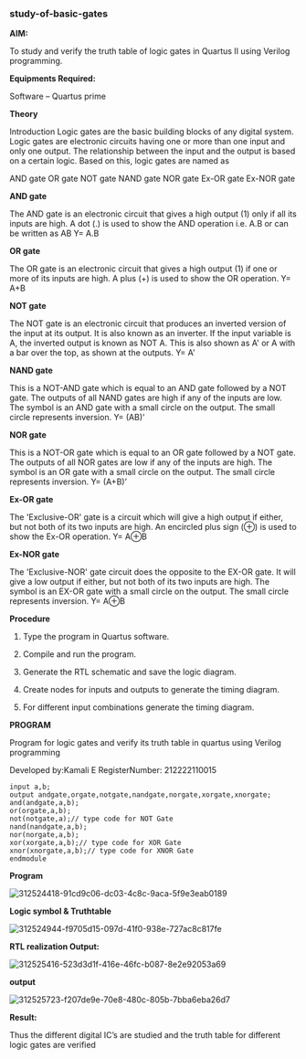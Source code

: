 ### study-of-basic-gates

**AIM:** 

To study and verify the truth table of logic gates in Quartus II using Verilog programming.

**Equipments Required:**

Software – Quartus prime 

**Theory**

Introduction Logic gates are the basic building blocks of any digital system. Logic gates are electronic circuits having one or more than one input and only one output. The relationship between the input and the output is based on a certain logic. Based on this, logic gates are named as

AND gate OR gate NOT gate NAND gate NOR gate Ex-OR gate Ex-NOR gate

**AND gate**

The AND gate is an electronic circuit that gives a high output (1) only if all its inputs are high. A dot (.) is used to show the AND operation i.e. A.B or can be written as AB
Y= A.B

**OR gate** 

The OR gate is an electronic circuit that gives a high output (1) if one or more of its inputs are high. A plus (+) is used to show the OR operation.
Y= A+B

**NOT gate**

The NOT gate is an electronic circuit that produces an inverted version of the input at its output. It is also known as an inverter. If the input variable is A, the inverted output is known as NOT A. This is also shown as A' or A with a bar over the top, as shown at the outputs.
Y= A'

**NAND gate**

This is a NOT-AND gate which is equal to an AND gate followed by a NOT gate. The outputs of all NAND gates are high if any of the inputs are low. The symbol is an AND gate with a small circle on the output. The small circle represents inversion.
Y= (AB)’

**NOR gate**

This is a NOT-OR gate which is equal to an OR gate followed by a NOT gate. The outputs of all NOR gates are low if any of the inputs are high. The symbol is an OR gate with a small circle on the output. The small circle represents inversion.
Y= (A+B)’

**Ex-OR gate**

The 'Exclusive-OR' gate is a circuit which will give a high output if either, but not both of its two inputs are high. An encircled plus sign (⊕) is used to show the Ex-OR operation.
Y= A⊕B

**Ex-NOR gate**

The 'Exclusive-NOR' gate circuit does the opposite to the EX-OR gate. It will give a low output if either, but not both of its two inputs are high. The symbol is an EX-OR gate with a small circle on the output. The small circle represents inversion.
Y= A⊕B

**Procedure** 

1.	Type the program in Quartus software.

2.	Compile and run the program.

3.	Generate the RTL schematic and save the logic diagram.

4.	Create nodes for inputs and outputs to generate the timing diagram.

5.	For different input combinations generate the timing diagram.


**PROGRAM**

Program for logic gates and verify its truth table in quartus using Verilog programming

 Developed by:Kamali E RegisterNumber: 212222110015

```
input a,b;
output andgate,orgate,notgate,nandgate,norgate,xorgate,xnorgate;
and(andgate,a,b);
or(orgate,a,b);
not(notgate,a);// type code for NOT Gate
nand(nandgate,a,b);
nor(norgate,a,b);
xor(xorgate,a,b);// type code for XOR Gate
xnor(xnorgate,a,b);// type code for XNOR Gate
endmodule
```

 **Program**

 
![312524418-91cd9c06-dc03-4c8c-9aca-5f9e3eab0189](https://github.com/Kamali22004796/study-of-basic-gates/assets/120567837/a5860abc-3a17-4894-8e4a-b522e4f96ec7)

 
**Logic symbol & Truthtable**

![312524944-f9705d15-097d-41f0-938e-727ac8c817fe](https://github.com/Kamali22004796/study-of-basic-gates/assets/120567837/e941b2b7-fc98-4842-b21b-7a3f5f464654)


**RTL realization Output:** 


![312525416-523d3d1f-416e-46fc-b087-8e2e92053a69](https://github.com/Kamali22004796/study-of-basic-gates/assets/120567837/94fc9f18-ee8c-4eb0-8249-2b6c8531cb44)



**output**

![312525723-f207de9e-70e8-480c-805b-7bba6eba26d7](https://github.com/Kamali22004796/study-of-basic-gates/assets/120567837/84e9b0ed-986f-40ce-a52b-c20c3c010d82)



**Result:**

Thus the different digital IC’s are studied and the truth table for different logic gates are verified

